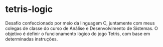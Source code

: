 # tetris-logic
Desafio confeccionado por meio da linguagem C, juntamente com meus colegas de classe do curso de Análise e Desenvolvimento de Sistemas. O objetivo é definir o funcionamento lógico do jogo Tetris, com base em determinadas instruções.
